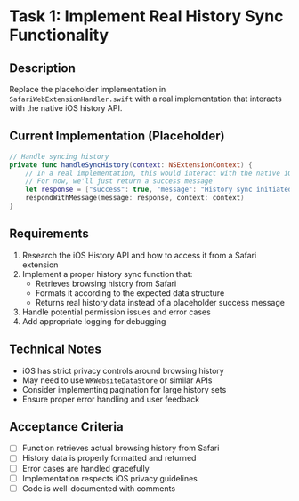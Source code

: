 # Task 1: Implement Real History Sync Functionality

## Description
Replace the placeholder implementation in `SafariWebExtensionHandler.swift` with a real implementation that interacts with the native iOS history API.

## Current Implementation (Placeholder)
```swift
// Handle syncing history
private func handleSyncHistory(context: NSExtensionContext) {
    // In a real implementation, this would interact with the native iOS history API
    // For now, we'll just return a success message
    let response = ["success": true, "message": "History sync initiated"] as [String : Any]
    respondWithMessage(message: response, context: context)
}
```

## Requirements
1. Research the iOS History API and how to access it from a Safari extension
2. Implement a proper history sync function that:
   - Retrieves browsing history from Safari
   - Formats it according to the expected data structure
   - Returns real history data instead of a placeholder success message
3. Handle potential permission issues and error cases
4. Add appropriate logging for debugging

## Technical Notes
- iOS has strict privacy controls around browsing history
- May need to use `WKWebsiteDataStore` or similar APIs
- Consider implementing pagination for large history sets
- Ensure proper error handling and user feedback

## Acceptance Criteria
- [ ] Function retrieves actual browsing history from Safari
- [ ] History data is properly formatted and returned
- [ ] Error cases are handled gracefully
- [ ] Implementation respects iOS privacy guidelines
- [ ] Code is well-documented with comments